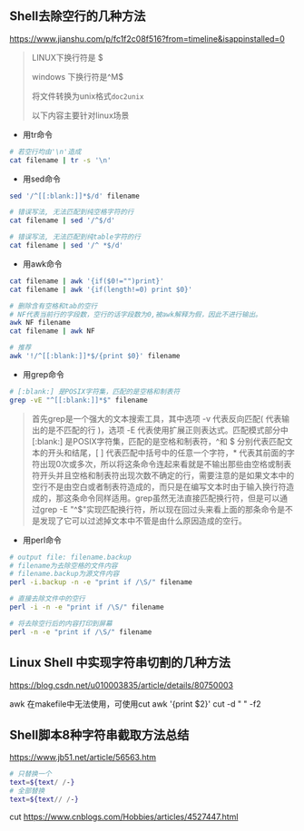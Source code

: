 ## Shell去除空行的几种方法

https://www.jianshu.com/p/fc1f2c08f516?from=timeline&isappinstalled=0

> LINUX下换行符是 $
>
> windows 下换行符是^M$
>
> 将文件转换为unix格式`doc2unix`
>
> 以下内容主要针对linux场景

* 用tr命令

```bash
# 若空行均由'\n'造成
cat filename | tr -s '\n'
```

* 用sed命令

```bash
sed '/^[[:blank:]]*$/d' filename

# 错误写法, 无法匹配到纯空格字符的行
cat filename | sed '/^$/d'

# 错误写法, 无法匹配到纯table字符的行
cat filename | sed '/^ *$/d'
```

* 用awk命令

```bash
cat filename | awk '{if($0!="")print}'
cat filename | awk '{if(length!=0) print $0}'

# 删除含有空格和tab的空行
# NF代表当前行的字段数，空行的话字段数为0,被awk解释为假，因此不进行输出。
awk NF filename
cat filename | awk NF

# 推荐
awk '!/^[[:blank:]]*$/{print $0}' filename
```

* 用grep命令

```bash
# [:blank:] 是POSIX字符集，匹配的是空格和制表符
grep -vE "^[[:blank:]]*$" filename
```

> 首先grep是一个强大的文本搜索工具，其中选项 -v 代表反向匹配( 代表输出的是不匹配的行 )，选项 -E 代表使用扩展正则表达式。匹配模式部分中 [:blank:] 是POSIX字符集，匹配的是空格和制表符，^和 $ 分别代表匹配文本的开头和结尾，[ ] 代表匹配中括号中的任意一个字符，* 代表其前面的字符出现0次或多次，所以将这条命令连起来看就是不输出那些由空格或制表符开头并且空格和制表符出现次数不确定的行，需要注意的是如果文本中的空行不是由空白或者制表符造成的，而只是在编写文本时由于输入换行符造成的，那这条命令同样适用。grep虽然无法直接匹配换行符，但是可以通过grep -E "^$"实现匹配换行符，所以现在回过头来看上面的那条命令是不是发现了它可以过滤掉文本中不管是由什么原因造成的空行。

* 用perl命令
```bash
# output file: filename.backup
# filename为去除空格的文件内容
# filename.backup为源文件内容
perl -i.backup -n -e "print if /\S/" filename

# 直接去除文件中的空行
perl -i -n -e "print if /\S/" filename

# 将去除空行后的内容打印到屏幕
perl -n -e "print if /\S/" filename
```

## Linux Shell 中实现字符串切割的几种方法

https://blog.csdn.net/u010003835/article/details/80750003

awk 在makefile中无法使用，可使用cut
awk '{print $2}'
cut -d " " -f2

## Shell脚本8种字符串截取方法总结

https://www.jb51.net/article/56563.htm

```bash
# 只替换一个
text=${text/ /-}
# 全部替换
text=${text// /-}
```

cut
https://www.cnblogs.com/Hobbies/articles/4527447.html
